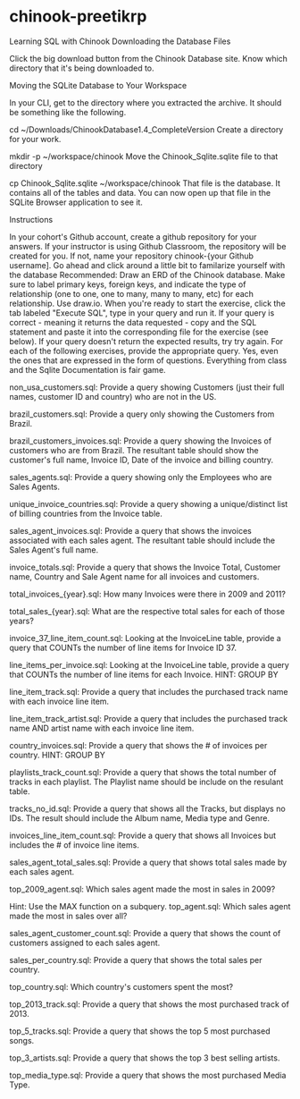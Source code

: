 
# chinook-preetikrp
Learning SQL with Chinook
Downloading the Database Files

Click the big download button from the Chinook Database site. Know which directory that it's being downloaded to.

Moving the SQLite Database to Your Workspace

In your CLI, get to the directory where you extracted the archive. It should be something like the following.

cd ~/Downloads/ChinookDatabase1.4_CompleteVersion
Create a directory for your work.

mkdir -p ~/workspace/chinook
Move the Chinook_Sqlite.sqlite file to that directory

cp Chinook_Sqlite.sqlite ~/workspace/chinook
That file is the database. It contains all of the tables and data. You can now open up that file in the SQLite Browser application to see it.

Instructions

In your cohort's Github account, create a github repository for your answers. If your instructor is using Github Classroom, the repository will be created for you. If not, name your repository chinook-{your Github username].
Go ahead and click around a little bit to familarize yourself with the database
Recommended: Draw an ERD of the Chinook database. Make sure to label primary keys, foreign keys, and indicate the type of relationship (one to one, one to many, many to many, etc) for each relationship. Use draw.io.
When you're ready to start the exercise, click the tab labeled "Execute SQL", type in your query and run it.
If your query is correct - meaning it returns the data requested - copy and the SQL statement and paste it into the corresponding file for the exercise (see below). If your query doesn't return the expected results, try try again.
For each of the following exercises, provide the appropriate query. Yes, even the ones that are expressed in the form of questions. Everything from class and the Sqlite Documentation is fair game.

non_usa_customers.sql: Provide a query showing Customers (just their full names, customer ID and country) who are not in the US.

brazil_customers.sql: Provide a query only showing the Customers from Brazil.

brazil_customers_invoices.sql: Provide a query showing the Invoices of customers who are from Brazil. The resultant table should show the customer's full name, Invoice ID, Date of the invoice and billing country.

sales_agents.sql: Provide a query showing only the Employees who are Sales Agents.

unique_invoice_countries.sql: Provide a query showing a unique/distinct list of billing countries from the Invoice table.

sales_agent_invoices.sql: Provide a query that shows the invoices associated with each sales agent. The resultant table should include the Sales Agent's full name.

invoice_totals.sql: Provide a query that shows the Invoice Total, Customer name, Country and Sale Agent name for all invoices and customers.

total_invoices_{year}.sql: How many Invoices were there in 2009 and 2011?

total_sales_{year}.sql: What are the respective total sales for each of those years?

invoice_37_line_item_count.sql: Looking at the InvoiceLine table, provide a query that COUNTs the number of line items for Invoice ID 37.

line_items_per_invoice.sql: Looking at the InvoiceLine table, provide a query that COUNTs the number of line items for each Invoice. HINT: GROUP BY

line_item_track.sql: Provide a query that includes the purchased track name with each invoice line item.

line_item_track_artist.sql: Provide a query that includes the purchased track name AND artist name with each invoice line item.

country_invoices.sql: Provide a query that shows the # of invoices per country. HINT: GROUP BY

playlists_track_count.sql: Provide a query that shows the total number of tracks in each playlist. The Playlist name should be include on the resulant table.

tracks_no_id.sql: Provide a query that shows all the Tracks, but displays no IDs. The result should include the Album name, Media type and Genre.

invoices_line_item_count.sql: Provide a query that shows all Invoices but includes the # of invoice line items.

sales_agent_total_sales.sql: Provide a query that shows total sales made by each sales agent.

top_2009_agent.sql: Which sales agent made the most in sales in 2009?

Hint: Use the MAX function on a subquery.
top_agent.sql: Which sales agent made the most in sales over all?

sales_agent_customer_count.sql: Provide a query that shows the count of customers assigned to each sales agent.

sales_per_country.sql: Provide a query that shows the total sales per country.

top_country.sql: Which country's customers spent the most?

top_2013_track.sql: Provide a query that shows the most purchased track of 2013.

top_5_tracks.sql: Provide a query that shows the top 5 most purchased songs.

top_3_artists.sql: Provide a query that shows the top 3 best selling artists.

top_media_type.sql: Provide a query that shows the most purchased Media Type.


